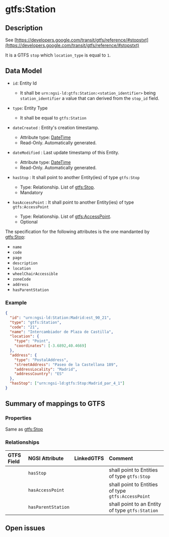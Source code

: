 # gtfs:Station

## Description

See [https://developers.google.com/transit/gtfs/reference/#stopstxt](https://developers.google.com/transit/gtfs/reference/#stopstxt)

It is a GTFS `stop` which `location_type` is equal to `1`.

## Data Model

+ `id`: Entity Id
    + It shall be `urn:ngsi-ld:gtfs:Station:<station_identifier>` being `station_identifier` a value that can derived from the `stop_id` field. 

+ `type`: Entity Type 
    + It shall be equal to `gtfs:Station`
 
+ `dateCreated` : Entity's creation timestamp.
    + Attribute type: [DateTime](https://schema.org/DateTime)
    + Read-Only. Automatically generated.
  
+ `dateModified` : Last update timestamp of this Entity.
    + Attribute type: [DateTime](https://schema.org/DateTime)
    + Read-Only. Automatically generated.
    
+ `hasStop` : It shall point to another Entity(ies) of type `gtfs:Stop`  
    + Type: Relationship. List of [gtfs:Stop](../../Stop/doc/spec.md). 
    + Mandatory
  
+ `hasAccessPoint` : It shall point to another Entity(ies) of type `gtfs:AccessPoint`  
    + Type: Relationship. List of [gtfs:AccessPoint](../../AccessPoint/doc/spec.md). 
    + Optional  
 
The specification for the following attributes is the one mandanted by [gtfs:Stop](../../Stop/doc/spec.md):

+ `name`
+ `code`
+ `page`
+ `description`
+ `location`
+ `wheelChairAccessible`
+ `zoneCode` 
+ `address`
+ `hasParentStation` 

### Example

```json
{
  "id": "urn:ngsi-ld:Station:Madrid:est_90_21",
  "type": "gtfs:Station",
  "code": "21",
  "name": "Intercambiador de Plaza de Castilla",
  "location": {
    "type": "Point",
    "coordinates": [-3.6892,40.4669]
  },
  "address": {
    "type": "PostalAddress",
    "streetAddress": "Paseo de la Castellana 189",
    "addressLocality": "Madrid",
    "addressCountry": "ES"
  },
  "hasStop": ["urn:ngsi-ld:gtfs:Stop:Madrid_par_4_1"]
}
```

## Summary of mappings to GTFS

### Properties

Same as [gtfs:Stop](../../Stop/doc/spec.md)

### Relationships

| GTFS Field            | NGSI Attribute      | LinkedGTFS           | Comment                                                       |
|:--------------------- |:--------------------|:---------------------|:--------------------------------------------------------------|
|                       | `hasStop`           |                      | shall point to Entities of type `gtfs:Stop`                   |
|                       | `hasAccessPoint`    |                      | shall point to Entities of type `gtfs:AccessPoint`            |
|                       | `hasParentStation`  |                      | shall point to an Entity of type `gtfs:Station`               |


## Open issues
